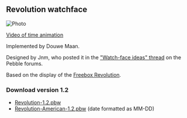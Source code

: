 ## Revolution watchface

![Photo](http://d.pr/i/Qe9k+)

[Video of time animation](http://d.pr/v/HT0t)

Implemented by Douwe Maan.

Designed by Jnm, who posted it in the ["Watch-face ideas" thread](http://forums.getpebble.com/discussion/comment/3538/#Comment_3538) on the Pebble forums.

Based on the display of the [Freebox Revolution](http://www.free.fr/adsl/freebox-revolution.html).

### Download version 1.2
* [Revolution-1.2.pbw](https://github.com/DouweM/PebbleRevolution/raw/master/releases/Revolution-1.2.pbw)
* [Revolution-American-1.2.pbw](https://github.com/DouweM/PebbleRevolution/raw/master/releases/Revolution-American-1.2.pbw) (date formatted as MM-DD)